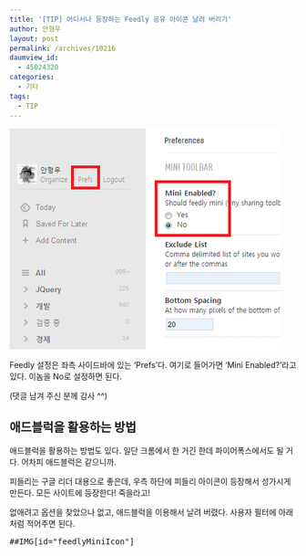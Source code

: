 ```yaml
---
title: '[TIP] 어디서나 등장하는 Feedly 공유 아이콘 날려 버리기'
author: 안형우
layout: post
permalink: /archives/10216
daumview_id:
  - 45024320
categories:
  - 기타
tags:
  - TIP
---
```

<img class="alignnone" alt="" src="/uploads/legacy/feedly-disable-mini.png" width="476" height="387" />

Feedly 설정은 좌측 사이드바에 있는 &#8216;Prefs&#8217;다. 여기로 들어가면 &#8216;Mini Enabled?&#8217;라고 있다. 이놈을 No로 설정하면 된다.

(댓글 남겨 주신 분께 감사 ^^)

## 애드블럭을 활용하는 방법

애드블럭을 활용하는 방법도 있다. 일단 크롬에서 한 거긴 한데 파이어폭스에서도 될 거다. 어차피 애드블럭은 같으니까.

피들리는 구글 리더 대용으로 좋은데, 우측 하단에 피들리 아이콘이 등장해서 성가시게 만든다. 모든 사이트에 등장한다! 죽을라고!

없애려고 옵션을 찾았으나 없고, 애드블럭을 이용해서 날려 버렸다. 사용자 필터에 아래처럼 적어주면 된다.

<pre>##IMG[id="feedlyMiniIcon"]</pre>